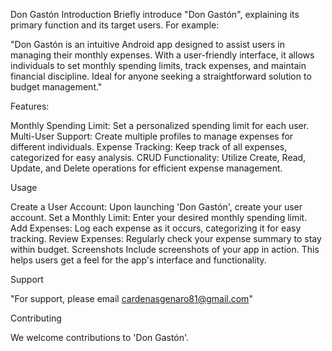 Don Gastón
Introduction
Briefly introduce "Don Gastón", explaining its primary function and its target users. For example:

"Don Gastón is an intuitive Android app designed to assist users in managing their monthly expenses. With a user-friendly interface, it allows individuals to set monthly spending limits, track expenses, and maintain financial discipline. Ideal for anyone seeking a straightforward solution to budget management."

Features:

Monthly Spending Limit: Set a personalized spending limit for each user.
Multi-User Support: Create multiple profiles to manage expenses for different individuals.
Expense Tracking: Keep track of all expenses, categorized for easy analysis.
CRUD Functionality: Utilize Create, Read, Update, and Delete operations for efficient expense management.

Usage

Create a User Account: Upon launching 'Don Gastón', create your user account.
Set a Monthly Limit: Enter your desired monthly spending limit.
Add Expenses: Log each expense as it occurs, categorizing it for easy tracking.
Review Expenses: Regularly check your expense summary to stay within budget.
Screenshots
Include screenshots of your app in action. This helps users get a feel for the app's interface and functionality.

Support

"For support, please email cardenasgenaro81@gmail.com"

Contributing

We welcome contributions to 'Don Gastón'. 
